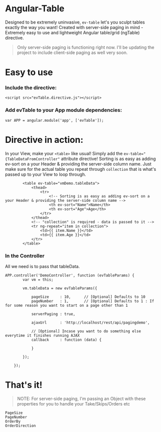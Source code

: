 # Angular-Table

Designed to be extremely uninvasive, `ev-table` let's you sculpt tables exactly the way you want!
Created with server-side paging in mind - Extremely easy to use and lightweight Angular table/grid (ngTable) directive.

 > Only server-side paging is functioning right now. I'll be updating the project to include client-side paging as well very soon.

# Easy to use

### Include the directive:

`<script src="evTable.directive.js"></script>`

### Add evTable to your App module dependencies:

`var APP = angular.module('app', ['evTable']);`


# Directive in action:

In your View, make your `<table>` like usual! Simply add the `ev-table="{TableDataFromController"` attribute directive!
Sorting is as easy as adding ev-sort on a your Header & providing the server-side column name.
Just make sure for the actual table you repeat through `collection` that is what's passed up to your View to loop through.

            <table ev-table="vmDemo.tableData">
				<thead>
					<tr>
						<!-- Sorting is as easy as adding ev-sort on a your Header & providing the server-side column name -->
						<th ev-sort="Name">Name</th>
						<th ev-sort="Age">Age</th>
					</tr>
				</thead>  
				<!-- "collection" is required - data is passed to it -->
				<tr ng-repeat="item in collection">
					<td>{{ item.Name }}</td>
					<td>{{ item.Age }}</td>
				</tr>
			</table>


### In the Controller

All we need is to pass that tableData.

    APP.controller('DemoController', function (evTableParams) {
			var vm = this;
			
			vm.tableData = new evTableParams({ 

				pageSize 	 : 10, 		// [Optional] Defaults to 10
				pageNumber	 : 1,  		// [Optional] Defaults to 1 : If for some reason you want to start on a page other than 1

				serverPaging : true,

				ajaxUrl      : 'http://localhost/rest/api/pagingdemo',

				// [Optional] Incase you want to do something else everytime it finishes running AJAX
				callback     : function (data) { 
					
				}

			});

		});
		
# That's it!

> NOTE: For server-side paging, I'm passing an Object with these properties for you to handle your Take/Skips/Orders etc

	PageSize 
	PageNumber 
	OrderBy 
	OrderDirection
